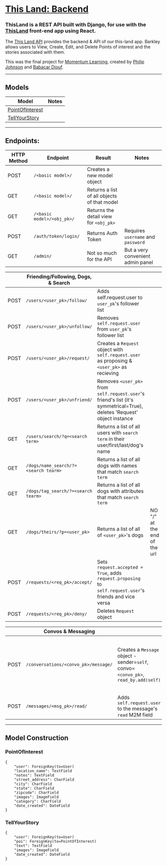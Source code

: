 # [This Land: Backend](https://this-land-team-5.herokuapp.com/admin/)

### ThisLand is a REST API built with Django, for use with the [ThisLand](https://this-land.netlify.app//) front-end app using React. 

The [This Land API](https://this-land-team-5.herokuapp.com/admin/) provides the backend & API of our this-land app. Barkley allows users to View, Create, Edit, and Delete Points of interest and the stories associated with them.

This was the final project for [Momentum Learning](https://www.momentumlearn.com/), created by [Philip Johnson](https://github.com/trident6) and [Babacar Diouf](https://github.com/babacardiouf544).

---------------------------------------------------------------

## Models
| Model | Notes |
| ----- | ----- |
| [PointOfInterest](https://this-land-team-5.herokuapp.com/api/pointsofinterest/) |  |
| [TellYourStory](https://this-land-team-5.herokuapp.com/api/tellyourstory) |  |

---------------------------------------------------------------

## Endpoints: 
| HTTP Method | Endpoint | Result | Notes |
| ----------- | -------- | -------| ----- |
| POST | `/<basic model>/` | Creates a new model object |  |
| GET | `/<basic model>/` | Returns a list of all objects of that model |  |
| GET | `/<basic model>/<obj_pk>/` | Returns the detail view for `<obj_pk>` |  |
| POST | `/auth/token/login/` | Returns Auth Token | Requires `username` and `password` |
| GET | `/admin/` | Not so much for the API | But a very convenient admin panel |

<!-- 
    path("pointsofinterest/", api_views.POIListView.as_view()),
    path('pointsofinterest/<int:PointOfInterest_id>/', api_views.POIDetailView.as_view()),
    path('pointsofinterest/<int:PointOfInterest_id>/delete/', api_views.POIDetailView.as_view()),
    path('pointsofinterest/<int:PointOfInterest_id>/update/', api_views.POIDetailView.as_view()),
    path("tellyourstory/", api_views.TYSListView.as_view()),
    path('tellyourstory/<int:TellYourStory_id>/', api_views.TYSDetailView.as_view()),
    path('tellyourstory/<int:TellYourStory_id>/delete/', api_views.TYSDetailView.as_view()),
    path('tellyourstory/<int:TellYourStory_id>/update/', api_views.TYSDetailView.as_view()), -->


|     | Friending/Following, Dogs, & Search |  |  |
| -------- | -------- | -------- | -------- |
| POST | `/users/<user_pk>/follow/` | Adds self.request.user to `user_pk`'s follower list |  |
| POST | `/users/<user_pk>/unfollow/` | Removes `self.request.user` from `user_pk`'s follower list |  |
| POST | `/users/<user_pk>/request/` | Creates a `Request` object with `self.request.user` as proposing & `<user_pk>` as recieving |  |
| POST | `/users/<user_pk>/unfriend/` | Removes `<user_pk>` from `self.request.user`'s friend's list (it's symmetrical=True), deletes 'Request' object instance |  |
| GET | `/users/search/?q=<search term>` | Returns a list of all users with `search term` in their user/first/last/dog's name |  |
| GET | `/dogs/name_search/?=<search tearm>` | Returns a list of all dogs with names that match `search term` |  |
| GET | `/dogs/tag_search/?=<search tearm>` | Returns a list of all dogs with attributes that match `search term` |  |
| GET | `/dogs/theirs/?p=<user_pk>` | Returns a list of all of `<user_pk>`'s dogs | NO "/" at the end of the url |
| POST | `/requests/<req_pk>/accept/` | Sets `request.accepted = True`, adds `request.proposing` to `self.request.user`'s friends and vice versa |  |
| POST | `/requests/<req_pk>/deny/` | Deletes `Request` object |  |

|  | Convos & Messaging |  |  |
| -------- | -------- | -------- | -------- |
| POST |   `/conversations/<convo_pk>/message/` | Creates a `Message` object - sender=`self`, convo=`<convo_pk>`, `read_by.add(self)` | Requires `body`, can include `image`, will not accept anything else |
| POST | `/messages/<msg_pk>/read/` | Adds `self.request.user` to the message's `read` M2M field |  |



---------------------------------------------------------------

## Model Construction

### PointOfInterest
```
{
    "user": ForeignKey(to=User)
    "location_name": TextField
    "notes": TextField
    "street_address": CharField
    "city": CharField
    "state": CharField
    "zipcode": CharField
    "images": ImageField
    "category": CharField
    "date_created": DateField
}
```
   
### TellYourStory
```
{
    "user": ForeignKey(to=User)
    "poi": ForeignKey(to=PointOfInterest)
    "text": TextField
    "images": ImageField
    "date_created": DateField
}
```
